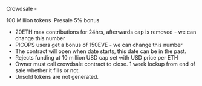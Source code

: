 Crowdsale -  

100 Million tokens 
Presale 5% bonus 

- 20ETH max contributions for 24hrs, afterwards cap is removed - we can change this number
- PICOPS users get a bonus of 150EVE  - we can change this number
- The contract will open when date starts, this date can be in the past. 
- Rejects funding at 10 million USD cap set with USD price per ETH
- Owner must call crowdsale contract to close. 1 week lockup from end of sale whether it fills or not.  
- Unsold tokens are not generated.